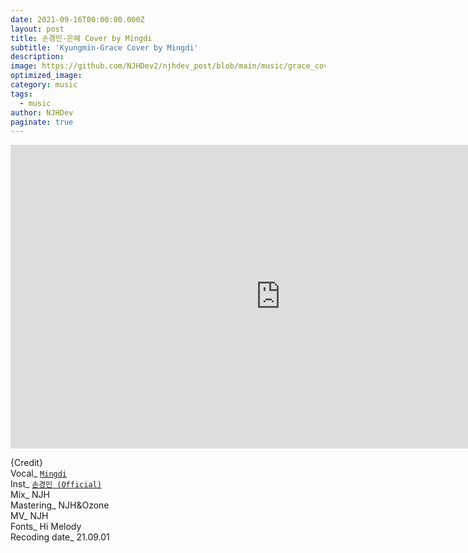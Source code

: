 ```yaml
---
date: 2021-09-16T00:00:00.000Z
layout: post
title: 손경민-은혜 Cover by Mingdi
subtitle: 'Kyungmin-Grace Cover by Mingdi'
description: 
image: https://github.com/NJHDev2/njhdev_post/blob/main/music/grace_cover.jpg?raw=true
optimized_image: 
category: music
tags:
  - music
author: NJHDev
paginate: true
---
```



<iframe width="864" height="486" src="https://www.youtube.com/embed/kkpMp4rf5qE?autoplay=1&rel=0&modestbranding=1" title="YouTube video player" frameborder="0" allow="accelerometer; autoplay; clipboard-write; encrypted-media; gyroscope; picture-in-picture" allowfullscreen></iframe>


{Credit}
<br/>Vocal_ [`Mingdi`](https://www.instagram.com/mingdi_24/)
<br/>Inst_ [`손경민 (Official)`](https://youtu.be/wCuXlEOUKes)
<br/>Mix_ NJH
<br/>Mastering_ NJH&Ozone
<br/>MV_ NJH
<br/>Fonts_ Hi Melody
<br/>Recoding date_ 21.09.01
